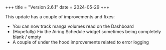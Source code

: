 +++
title = "Version 2.6.1"
date = 2024-05-29
+++

This update has a couple of improvements and fixes:

- You can now track manga volumes read on the Dashboard
- (Hopefully) Fix the Airing Schedule widget sometimes being completely blank / empty
- A couple of under the hood improvements related to error logging
